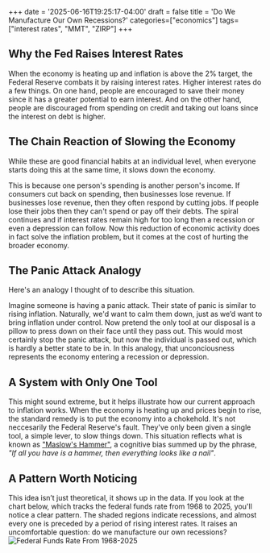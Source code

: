+++
date = '2025-06-16T19:25:17-04:00'
draft = false
title = 'Do We Manufacture Our Own Recessions?'
categories=["economics"]
tags=["interest rates", "MMT", "ZIRP"]
+++

## Why the Fed Raises Interest Rates
When the economy is heating up and inflation is above the 2% target, the Federal Reserve combats it by raising interest rates. Higher interest rates do a few things. On one hand, people are encouraged to save their money since it has a greater potential to earn interest. And on the other hand, people are discouraged from spending on credit and taking out loans since the interest on debt is higher.

## The Chain Reaction of Slowing the Economy
While these are good financial habits at an individual level, when everyone starts doing this at the same time, it slows down the economy.

This is because one person's spending is another person's income. If consumers cut back on spending, then businesses lose revenue. If businesses lose revenue, then they often respond by cutting jobs. If people lose their jobs then they can't spend or pay off their debts. The spiral continues and if interest rates remain high for too long then a recession or even a depression can follow. Now this reduction of economic activity does in fact solve the inflation problem, but it comes at the cost of hurting the broader economy.

## The Panic Attack Analogy
Here's an analogy I thought of to describe this situation.

Imagine someone is having a panic attack. Their state of panic is similar to rising inflation. Naturally, we'd want to calm them down, just as we’d want to bring inflation under control. Now pretend the only tool at our disposal is a pillow to press down on their face until they pass out. This would most certainly stop the panic attack, but now the individual is passed out, which is hardly a better state to be in. In this analogy, that unconciousness represents the economy entering a recession or depression.

## A System with Only One Tool
This might sound extreme, but it helps illustrate how our current approach to inflation works. When the economy is heating up and prices begin to rise, the standard remedy is to put the economy into a chokehold. It's not neccesarily the Federal Reserve's fault. They've only been given a single tool, a simple lever, to slow things down. This situation reflects what is known as ["Maslow's Hammer"](https://en.wikipedia.org/wiki/Law_of_the_instrument), a cognitive bias summed up by the phrase, _"If all you have is a hammer, then everything looks like a nail"_.

## A Pattern Worth Noticing
This idea isn’t just theoretical, it shows up in the data. If you look at the chart below, which tracks the federal funds rate from 1968 to 2025, you'll notice a clear pattern. The shaded regions indicate recessions, and almost every one is preceded by a period of rising interest rates. It raises an uncomfortable question: do we manufacture our own recessions?
![Federal Funds Rate From 1968-2025](https://fred.stlouisfed.org/graph/fredgraph.png?g=1JFaC&height=490)